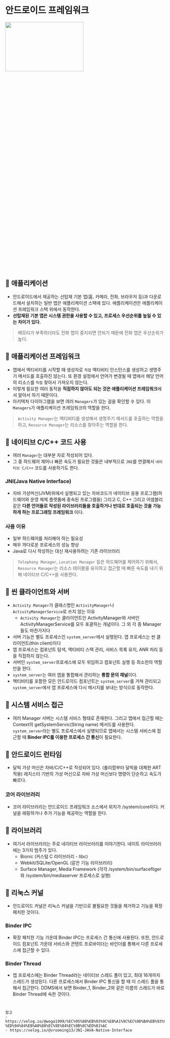 # 안드로이드 프레임워크
<img src="https://user-images.githubusercontent.com/72978589/205890759-968dde77-b376-46da-8cf9-ae6cbf8718b0.png" width="70%" height="20%">      

## 📌 애플리케이션
- 안드로이드에서 제공하는 선탑재 기본 앱(홈, 카메라, 전화, 브라우저 등)과 다운로드해서 설치하는 일반 앱은 애플리케이션 스택에 있다. 애플리케이션은 애플리케이션 프레임워크 스택 위에서 동작한다.
- **선탑재된 기본 앱은 시스템 권한을 사용할 수 있고, 프로세스 우선순위를 높일 수 있는 차이가 있다.**
> 메모리가 부족하더라도 전화 앱이 중지되면 안되기 때문에 전화 앱은 우선순위가 높다.

## 📌 애플리케이션 프레임워크
- 앱에서 액티비티를 시작할 때 생성자로 `직접` 액티비티 인스턴스를 생성하고 생명주기 메서드를 호출하진 않는다. 또 환경 설정에서 언어가 변경될 때 앱에서 해당 언어의 리소스를 `직접` 찾아서 가져오지 않는다.
- 이렇게 필요한 여러 동작을 **직접하지 않아도 되는 것은 애플리케이션 프레임워크**에서 알아서 하기 때문이다.
- 아키텍처 다이아그램을 보면 여러 `Managers`가 있는 걸을 확인할 수 있다. 이 `Managers`가 애플리케이션 프레임워크의 역할을 한다.
> `Activity Manager`는 액티비티를 생성해서 생명주기 메서드를 호출하는 역할을 하고, `Resource Manager`는 리소스를 찾아주는 역할을 한다.

## 📌 네이티브 C/C++ 코드 사용
- 여러 `Manager`는 대부분 자로 작성되어 있다.
- 그 중 하드웨어 제어나 빠른 속도가 필요한 것들은 내부적으로 `JNI`를 연결해서 `네이티브 C/C++` 코드를 사용하기도 한다.
### JNI(Java Native Interface)
- 자바 가상머신(JVM)위에서 실행되고 있는 자바코드가 네이티브 응용 프로그램(하드웨어와 운영 체제 플랫폼에 종속된 프로그램들) 그리고 C, C++ 그리고 어셈블리 같은 **다른 언어들로 작성된 라이브러리들을 호출하거나 반대로 호출되는 것을 가능하게 하는 프로그래밍 프레임워크** 이다.
### 사용 이유
- 일부 하드웨어를 처리해야 하는 필요성
- 매우 까다로운 프로세스의 성능 향상
- Java로 다시 작성하는 대신 재사용하려는 기존 라이브러리
> `Telephony Manager`, `Location Manager` 등은 하드웨어를 제어하기 위해서, `Resource Manager`는 리소스 테이블을 유지하고 접근할 때 빠른 속도를 내기 위해 네이티브 C/C++을 사용한다.

## 📌 씬 클라이언트와 서버
- `Activity Manager`가 클래스명인 `ActivityManager`나 `ActivityManagerService`로 쓰지 않는 이유
  - `Activity Manager`는 클라이언트인 ActivityManager와 서버인 ActivityManagerService를 모두 포괄하는 개념이다. 그 외 각 종 Manager들도 마찬가지다
- 서버 기능은 별도 프로세스인 `system_server`에서 실행된다. 앱 프로세스는 씬 클라이언트(thin client)이다
- 앱 프로세스는 컴포넌트 탐색, 액티비티 스택 관리, 서비스 목록 유지, ANR 처리 등을 직접하지 않는다.
- 서버인 `system_server`프로세스에 모두 위임하고 컴포넌트 실행 등 최소한의 역할만을 한다.
- `system_server`는 여러 앱을 통합해서 관리하는 **통합 문의 채널**이다.
- 액티비티를 포함한 모든 안드로이드 컴포넌트는 `system_server`를 거쳐 관리되고 `system_server`에서 앱 프로세스에 다시 메시지를 보내는 방식으로 동작한다.

## 📌 시스템 서비스 접근
- 여러 Manager 서버는 시스템 서비스 형태로 존재한다. 그리고 앱에서 접근할 때는 Context의 getSystemServic(String name) 메서드를 사용한다. `system_server`라는 별도 프로세스에서 실행되므로 앱에서는 시스템 서비스에 접근할 때 **Binder IPC를 이용한 프로세스 간 통신**이 필요한다.

## 📌 안드로이드 런타임
- 달빅 가상 머신은 자바/C/C++로 작성되어 있다. (롤리팝부터 달빅을 대체한 ART 적용) 레지스터 기반의 가상 머신으로 자바 가상 머신보다 명령이 단순하고 속도가 빠르다.
### 코어 라이브러리
- 코어 라이브러리는 안드로이드 프레임워크 소스에서 위치가 /system/core이다. 커널을 래핑하거나 추가 기능을 제공하는 역할을 한다.

## 📌 라이브러리
- 여기서 라이브러리는 주로 네이티브 라이브러리를 이야기한다. 네이트 라이브러리에는 3가지 범주가 있다.
  - Bionic (커스텀 C 라이브러리 - libc)
  - Webkit/SQLite/OpenGL (같은 기능 라이브러리)
  - Surface Manager, Media Framework (각각 /system/bin/surfacefliger와 /system/bin/mediaserver 프로세스로 실행)

## 📌 리눅스 커널
- 안드로이드 커널은 리눅스 커널을 기반으로 불필요한 것들을 제거하고 기능을 확장 패치한 것이다.
### Binder IPC
- 확장 패치한 기능 가운데 Binder IPC는 프로세스 간 통신에 사용된다. 또한, 안드로이드 컴포넌트 가운데 서비스와 콘텐트 프로바이더는 바인더를 통해서 다른 프로세스에 접근할 수 있다.

### Binder Thread
- 앱 프로세스에는 Binder Thread라는 네이티브 스레드 풀이 있고, 최대 16개까지 스레드가 생성된다. 다른 프로세스에서 Binder IPC 통신을 할 때 이 스레드 풀을 통해서 접근한다. DDMS에서 보면 Binder_1, Binder_2와 같은 이름의 스레드가 바로 Binder Thread에 속한 것이다.

#
```
참고
- https://velog.io/@woga1999/%EC%95%88%EB%93%9C%EB%A1%9C%EC%9D%B4%EB%93%9C-%ED%94%84%EB%A0%88%EC%9E%84%EC%9B%8C%ED%81%AC
- https://velog.io/@vrooming13/JNI-JAVA-Native-Interface
```
